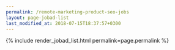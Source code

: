 ```yaml
---
permalink: /remote-marketing-product-seo-jobs
layout: page-jobad-list
last_modified_at: 2018-07-15T18:37:57+0300
---
```

{% include render_jobad_list.html permalink=page.permalink %}
